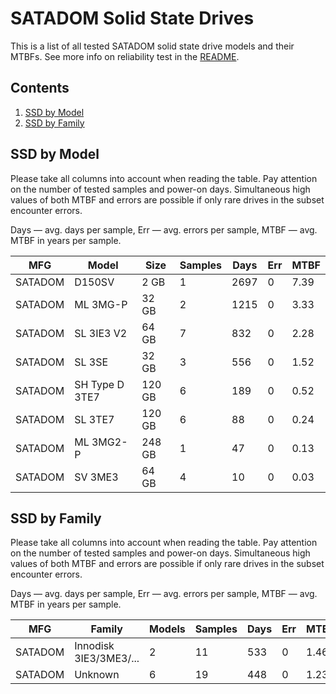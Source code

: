 SATADOM Solid State Drives
==========================

This is a list of all tested SATADOM solid state drive models and their MTBFs. See
more info on reliability test in the [README](https://github.com/linuxhw/EnterpriseDrive).

Contents
--------

1. [ SSD by Model  ](#ssd-by-model)
2. [ SSD by Family ](#ssd-by-family)

SSD by Model
------------

Please take all columns into account when reading the table. Pay attention on the
number of tested samples and power-on days. Simultaneous high values of both MTBF
and errors are possible if only rare drives in the subset encounter errors.

Days — avg. days per sample,
Err  — avg. errors per sample,
MTBF — avg. MTBF in years per sample.

| MFG       | Model              | Size   | Samples | Days  | Err   | MTBF |
|-----------|--------------------|--------|---------|-------|-------|------|
| SATADOM   | D150SV             | 2 GB   | 1       | 2697  | 0     | 7.39   |
| SATADOM   | ML 3MG-P           | 32 GB  | 2       | 1215  | 0     | 3.33   |
| SATADOM   | SL 3IE3 V2         | 64 GB  | 7       | 832   | 0     | 2.28   |
| SATADOM   | SL 3SE             | 32 GB  | 3       | 556   | 0     | 1.52   |
| SATADOM   | SH Type D 3TE7     | 120 GB | 6       | 189   | 0     | 0.52   |
| SATADOM   | SL 3TE7            | 120 GB | 6       | 88    | 0     | 0.24   |
| SATADOM   | ML 3MG2-P          | 248 GB | 1       | 47    | 0     | 0.13   |
| SATADOM   | SV 3ME3            | 64 GB  | 4       | 10    | 0     | 0.03   |

SSD by Family
-------------

Please take all columns into account when reading the table. Pay attention on the
number of tested samples and power-on days. Simultaneous high values of both MTBF
and errors are possible if only rare drives in the subset encounter errors.

Days — avg. days per sample,
Err  — avg. errors per sample,
MTBF — avg. MTBF in years per sample.

| MFG       | Family                 | Models | Samples | Days  | Err   | MTBF |
|-----------|------------------------|--------|---------|-------|-------|------|
| SATADOM   | Innodisk 3IE3/3ME3/... | 2      | 11      | 533   | 0     | 1.46   |
| SATADOM   | Unknown                | 6      | 19      | 448   | 0     | 1.23   |
